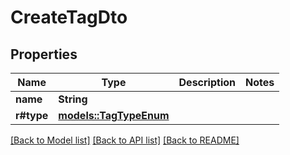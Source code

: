 # CreateTagDto

## Properties

Name | Type | Description | Notes
------------ | ------------- | ------------- | -------------
**name** | **String** |  | 
**r#type** | [**models::TagTypeEnum**](TagTypeEnum.md) |  | 

[[Back to Model list]](../README.md#documentation-for-models) [[Back to API list]](../README.md#documentation-for-api-endpoints) [[Back to README]](../README.md)


